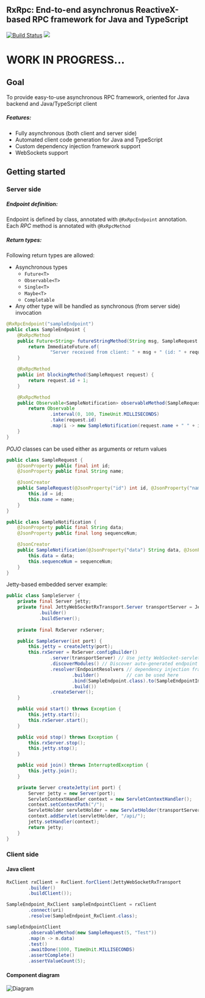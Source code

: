 ## RxRpc: End-to-end asynchronus ReactiveX-based RPC framework for Java and TypeScript

[![Build Status](https://travis-ci.org/slim-gears/rxrpc.svg?branch=master)](https://travis-ci.org/slim-gears/rxrpc)
[![](https://jitpack.io/v/slim-gears/rxrpc.svg)](https://jitpack.io/#slim-gears/rxrpc)

# WORK IN PROGRESS...

## Goal
To provide easy-to-use asynchronous RPC framework, oriented for Java backend and Java/TypeScript client 

##### Features:

- Fully asynchronous (both client and server side)
- Automated client code generation for Java and TypeScript
- Custom dependency injection framework support
- WebSockets support


## Getting started

### Server side

##### Endpoint definition:
Endpoint is defined by class, annotated with `@RxRpcEndpoint` annotation. 
Each *RPC* method is annotated with `@RxRpcMethod` 

##### Return types:
Following return types are allowed:

- Asynchronous types
  - `Future<T>`
  - `Observable<T>`
  - `Single<T>`
  - `Maybe<T>`
  - `Completable`
- Any other type will be handled as synchronous (from server side) invocation 
 
```java
@RxRpcEndpoint("sampleEndpoint")
public class SampleEndpoint {
    @RxRpcMethod
    public Future<String> futureStringMethod(String msg, SampleRequest request) {
        return ImmediateFuture.of(
                "Server received from client: " + msg + " (id: " + request.id + ", name: " + request.name + ")");
    }

    @RxRpcMethod
    public int blockingMethod(SampleRequest request) {
        return request.id + 1;
    }

    @RxRpcMethod
    public Observable<SampleNotification> observableMethod(SampleRequest request) {
        return Observable
                .interval(0, 100, TimeUnit.MILLISECONDS)
                .take(request.id)
                .map(i -> new SampleNotification(request.name + " " + i, i));
    }
}
```

*POJO* classes can be used either as arguments or return values  

```java
public class SampleRequest {
    @JsonProperty public final int id;
    @JsonProperty public final String name;

    @JsonCreator
    public SampleRequest(@JsonProperty("id") int id, @JsonProperty("name") String name) {
        this.id = id;
        this.name = name;
    }
}
```

```java
public class SampleNotification {
    @JsonProperty public final String data;
    @JsonProperty public final long sequenceNum;

    @JsonCreator
    public SampleNotification(@JsonProperty("data") String data, @JsonProperty("sequenceNum") long sequenceNum) {
        this.data = data;
        this.sequenceNum = sequenceNum;
    }
}
```

Jetty-based embedded server example:

```java
public class SampleServer {
    private final Server jetty;
    private final JettyWebSocketRxTransport.Server transportServer = JettyWebSocketRxTransport
            .builder()
            .buildServer();
    
    private final RxServer rxServer;

    public SampleServer(int port) {
        this.jetty = createJetty(port);
        this.rxServer = RxServer.configBuilder()
                .server(transportServer) // Use jetty WebSocket-servlet based transport
                .discoverModules() // Discover auto-generated endpoint modules
                .resolver(EndpointResolvers // dependency injection framework of your choice 
                        .builder()          // can be used here
                        .bind(SampleEndpoint.class).to(SampleEndpointImpl.class)
                        .build())
                .createServer();
    }

    public void start() throws Exception {
        this.jetty.start();
        this.rxServer.start();
    }

    public void stop() throws Exception {
        this.rxServer.stop();
        this.jetty.stop();
    }

    public void join() throws InterruptedException {
        this.jetty.join();
    }

    private Server createJetty(int port) {
        Server jetty = new Server(port);
        ServletContextHandler context = new ServletContextHandler();
        context.setContextPath("/");
        ServletHolder servletHolder = new ServletHolder(transportServer);
        context.addServlet(servletHolder, "/api/");
        jetty.setHandler(context);
        return jetty;
    }
}
```

### Client side

#### Java client

```java
RxClient rxClient = RxClient.forClient(JettyWebSocketRxTransport
        .builder()
        .buildClient());

SampleEndpoint_RxClient sampleEndpointClient = rxClient
        .connect(uri)
        .resolve(SampleEndpoint_RxClient.class);

sampleEndpointClient
        .observableMethod(new SampleRequest(5, "Test"))
        .map(n -> n.data)
        .test()
        .awaitDone(1000, TimeUnit.MILLISECONDS)
        .assertComplete()
        .assertValueCount(5);
```

#### Component diagram

![Diagram](http://www.plantuml.com/plantuml/png/3OpB3G8n30NlgG8A8BvpsbP2Okr6SXpB7vRoyUdfQKPpc3VrM5IUapl5m51wNEvYRm1jTpsdN_49G-sR7TbhtmkCvdgTsDH0VoeT1duXCv1GDgTcLVAN0tda_W40)